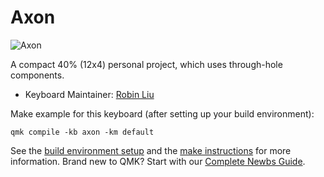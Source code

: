 # Axon

![Axon](https://i.imgur.com/SazmBMV.jpg)

A compact 40% (12x4) personal project, which uses through-hole components.

* Keyboard Maintainer: [Robin Liu](https://github.com/thatfellarobin)

Make example for this keyboard (after setting up your build environment):

`qmk compile -kb axon -km default`

See the [build environment setup](https://docs.qmk.fm/#/getting_started_build_tools) and the [make instructions](https://docs.qmk.fm/#/getting_started_make_guide) for more information. Brand new to QMK? Start with our [Complete Newbs Guide](https://docs.qmk.fm/#/newbs).